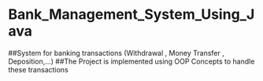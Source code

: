 # Bank_Management_System_Using_Java
##System for banking transactions (Withdrawal , Money Transfer , Deposition,...)
##The Project is implemented using OOP Concepts to handle these
transactions 
